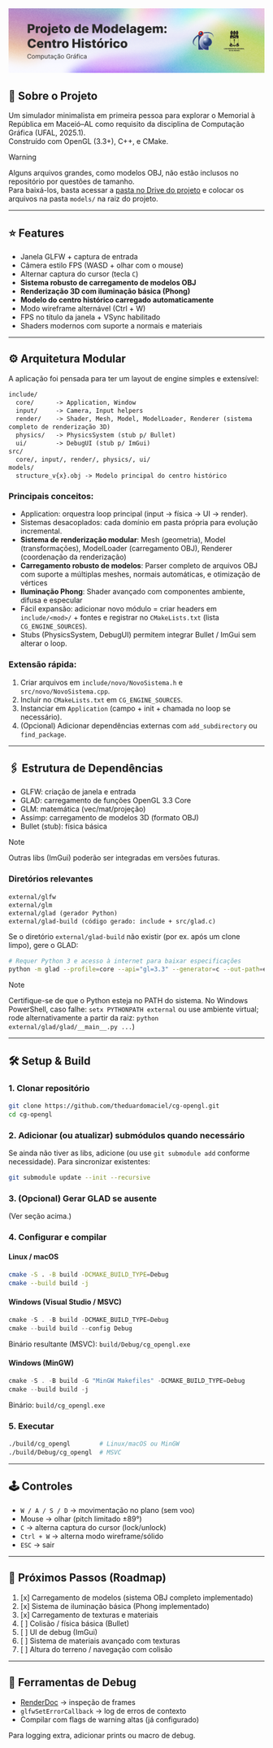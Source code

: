 <picture>
  <source media="(prefers-color-scheme: dark)" srcset="/.github/cover.png">
  <source media="(prefers-color-scheme: light)" srcset="/.github/cover_light.png">
    <img alt="Banner do projeto" src="/.github/cover_light.png">
</picture>

<br />

## 🚶 Sobre o Projeto

Um simulador minimalista em primeira pessoa para explorar o Memorial à República em Maceió–AL como requisito da disciplina de Computação Gráfica (UFAL, 2025.1).  
Construído com OpenGL (3.3+), C++, e CMake.

> [!WARNING]
> Alguns arquivos grandes, como modelos OBJ, não estão inclusos no repositório por questões de tamanho.  
> Para baixá-los, basta acessar a [pasta no Drive do projeto](https://drive.google.com/drive/folders/1HmuZ-jdn9_bICnKb1MeXOPKZ0eIS5S1N?usp=sharing) e colocar os arquivos na pasta `models/` na raiz do projeto.

---

## ⭐ Features
- Janela GLFW + captura de entrada
- Câmera estilo FPS (WASD + olhar com o mouse)
- Alternar captura do cursor (tecla `C`)
- **Sistema robusto de carregamento de modelos OBJ**
- **Renderização 3D com iluminação básica (Phong)**
- **Modelo do centro histórico carregado automaticamente**
- Modo wireframe alternável (Ctrl + W)
- FPS no título da janela + VSync habilitado
- Shaders modernos com suporte a normais e materiais

---

## ⚙️ Arquitetura Modular
A aplicação foi pensada para ter um layout de engine simples e extensível:

```
include/
  core/      -> Application, Window
  input/     -> Camera, Input helpers
  render/    -> Shader, Mesh, Model, ModelLoader, Renderer (sistema completo de renderização 3D)
  physics/   -> PhysicsSystem (stub p/ Bullet)
  ui/        -> DebugUI (stub p/ ImGui)
src/
  core/, input/, render/, physics/, ui/
models/
  structure_v{x}.obj -> Modelo principal do centro histórico
```

### Principais conceitos:
- Application: orquestra loop principal (input -> física -> UI -> render).
- Sistemas desacoplados: cada domínio em pasta própria para evolução incremental.
- **Sistema de renderização modular**: Mesh (geometria), Model (transformações), ModelLoader (carregamento OBJ), Renderer (coordenação da renderização)
- **Carregamento robusto de modelos**: Parser completo de arquivos OBJ com suporte a múltiplas meshes, normais automáticas, e otimização de vértices
- **Iluminação Phong**: Shader avançado com componentes ambiente, difusa e especular
- Fácil expansão: adicionar novo módulo = criar headers em `include/<mod>/` + fontes e registrar no `CMakeLists.txt` (lista `CG_ENGINE_SOURCES`).
- Stubs (PhysicsSystem, DebugUI) permitem integrar Bullet / ImGui sem alterar o loop.

### Extensão rápida:
1. Criar arquivos em `include/novo/NovoSistema.h` e `src/novo/NovoSistema.cpp`.
2. Incluir no `CMakeLists.txt` em `CG_ENGINE_SOURCES`.
3. Instanciar em `Application` (campo + init + chamada no loop se necessário).
4. (Opcional) Adicionar dependências externas com `add_subdirectory` ou `find_package`.

---

## 🖇️ Estrutura de Dependências
- GLFW: criação de janela e entrada
- GLAD: carregamento de funções OpenGL 3.3 Core
- GLM: matemática (vec/mat/projeção)
- Assimp: carregamento de modelos 3D (formato OBJ)
- Bullet (stub): física básica

> [!NOTE]
> Outras libs (ImGui) poderão ser integradas em versões futuras.

### Diretórios relevantes
```
external/glfw
external/glm
external/glad (gerador Python)
external/glad-build (código gerado: include + src/glad.c)
```

Se o diretório `external/glad-build` não existir (por ex. após um clone limpo), gere o GLAD:

```bash
# Requer Python 3 e acesso à internet para baixar especificações
python -m glad --profile=core --api="gl=3.3" --generator=c --out-path=external/glad-build
```

> [!NOTE]
> Certifique-se de que o Python esteja no PATH do sistema.
> No Windows PowerShell, caso falhe: `setx PYTHONPATH external` ou use ambiente virtual; rode alternativamente a partir da raiz: `python external/glad/glad/__main__.py ...`)

---

## 🛠️ Setup & Build

### 1. Clonar repositório
```bash
git clone https://github.com/theduardomaciel/cg-opengl.git
cd cg-opengl
```

### 2. Adicionar (ou atualizar) submódulos quando necessário
Se ainda não tiver as libs, adicione (ou use `git submodule add` conforme necessidade). Para sincronizar existentes:
```bash
git submodule update --init --recursive
```

### 3. (Opcional) Gerar GLAD se ausente
(Ver seção acima.)

### 4. Configurar e compilar

#### Linux / macOS
```bash
cmake -S . -B build -DCMAKE_BUILD_TYPE=Debug
cmake --build build -j
```

#### Windows (Visual Studio / MSVC)
```powershell
cmake -S . -B build -DCMAKE_BUILD_TYPE=Debug
cmake --build build --config Debug
```
Binário resultante (MSVC): `build/Debug/cg_opengl.exe`

#### Windows (MinGW)
```powershell
cmake -S . -B build -G "MinGW Makefiles" -DCMAKE_BUILD_TYPE=Debug
cmake --build build -j
```
Binário: `build/cg_opengl.exe`

### 5. Executar
```bash
./build/cg_opengl        # Linux/macOS ou MinGW
./build/Debug/cg_opengl  # MSVC
```

---

## 🕹️ Controles
* `W / A / S / D` → movimentação no plano (sem voo)
* Mouse → olhar (pitch limitado ±89°)
* `C` → alterna captura do cursor (lock/unlock)
* `Ctrl + W` → alterna modo wireframe/sólido
* `ESC` → sair

---

## 👣 Próximos Passos (Roadmap)
1. [x] Carregamento de modelos (sistema OBJ completo implementado)
2. [x] Sistema de iluminação básica (Phong implementado)
3. [x] Carregamento de texturas e materiais
4. [ ] Colisão / física básica (Bullet)
5. [ ] UI de debug (ImGui)
6. [ ] Sistema de materiais avançado com texturas
7. [ ] Altura do terreno / navegação com colisão

---

## 🐞 Ferramentas de Debug
* [RenderDoc](https://renderdoc.org) → inspeção de frames
* `glfwSetErrorCallback` → log de erros de contexto
* Compilar com flags de warning altas (já configurado)

Para logging extra, adicionar prints ou macro de debug.
